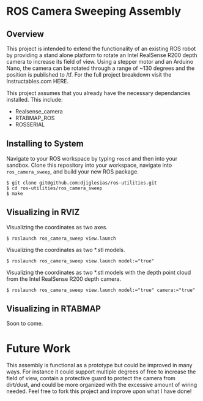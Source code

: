 # ROS Camera Sweeping Assembly #
## Overview ##
This project is intended to extend the functionality of an existing ROS robot by providing a stand alone platform to rotate an Intel RealSense R200 depth camera to increase its field of view. Using a stepper motor and an Arduino Nano, the camera can be rotated through a range of ~130 degrees and the position is published to /tf. For the full project breakdown visit the Instructables.com HERE. 

This project assumes that you already have the necessary dependancies installed. This include:
- Realsense_camera
- RTABMAP_ROS
- ROSSERIAL

## Installing to System ##
Navigate to your ROS workspace by typing `roscd` and then into your sandbox. Clone this repository into your workspace, navigate into `ros_camera_sweep`, and build your new ROS package.

~~~
$ git clone git@github.com:djiglesias/ros-utilities.git
$ cd ros-utilities/ros_camera_sweep
$ make
~~~

## Visualizing in RVIZ ##
Visualizing the coordinates as two axes.
~~~
$ roslaunch ros_camera_sweep view.launch
~~~
Visualizing the coordinates as two *.stl models.
~~~
$ roslaunch ros_camera_sweep view.launch model:="true"
~~~
Visualizing the coordinates as two *.stl models with the depth point cloud from the Intel RealSense R200 depth camera.
~~~
$ roslaunch ros_camera_sweep view.launch model:="true" camera:="true"
~~~

## Visualizing in RTABMAP ##
Soon to come.

# Future Work ##
This assembly is functional as a prototype but could be improved in many ways. For instance it could support multiple degrees of free to increase the field of view, contain a protective guard to protect the camera from dirt/dust, and could be more organized with the excessive amount of wiring needed. Feel free to fork this project and improve upon what I have done!
